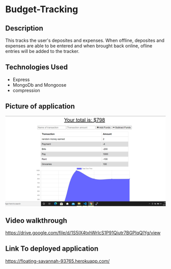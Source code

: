 # Budget-Tracking

## Description
This tracks the user's deposites and expenses. When offline, deposites and expenses are able to be entered and when brought back online, ofline entries will be added to the tracker.

## Technologies Used
* Express
* MongoDb and Mongoose
* compression


## Picture of application

![](Budget.png)


## Video walkthrough 

https://drive.google.com/file/d/1S5IX4txhWrIcS1P91Qiutr7BGPlqQIYg/view


## Link To deployed application

https://floating-savannah-93765.herokuapp.com/
